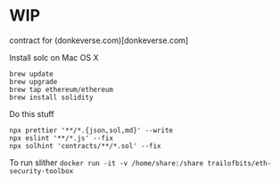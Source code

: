 # WIP

contract for (donkeverse.com)[donkeverse.com]

Install solc on Mac OS X

```shell
brew update
brew upgrade
brew tap ethereum/ethereum
brew install solidity
```

Do this stuff

```
npx prettier '**/*.{json,sol,md}' --write
npx eslint '**/*.js' --fix
npx solhint 'contracts/**/*.sol' --fix
```

To run slither
`docker run -it -v /home/share:/share trailofbits/eth-security-toolbox`
